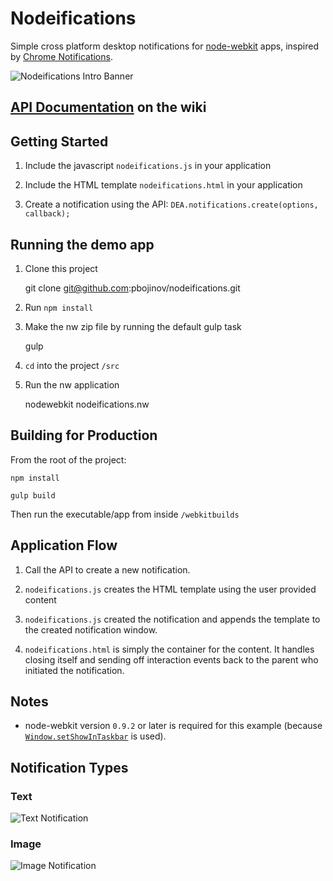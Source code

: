# Nodeifications

Simple cross platform desktop notifications for [node-webkit](https://github.com/rogerwang/node-webkit) apps, inspired by [Chrome Notifications](https://developer.chrome.com/apps/notifications).

![Nodeifications Intro Banner](doc/images/nodeifications-wide.jpg)

## [API Documentation](https://github.com/pbojinov/nodeifications/wiki/Getting-Started) on the wiki

## Getting Started

1. Include the javascript `nodeifications.js` in your application

2. Include the HTML template `nodeifications.html` in your application

3. Create a notification using the API: `DEA.notifications.create(options, callback);`

## Running the demo app

1. Clone this project

	git clone git@github.com:pbojinov/nodeifications.git

2. Run `npm install`

3. Make the nw zip file by running the default gulp task

	gulp

4. `cd` into the project `/src`

5. Run the nw application

	nodewebkit nodeifications.nw

## Building for Production

From the root of the project:

	npm install

	gulp build

Then run the executable/app from inside `/webkitbuilds`

## Application Flow

1. Call the API to create a new notification.

2. `nodeifications.js` creates the HTML template using the user provided content

3. `nodeifications.js` created the notification and appends the template to the created notification window.

4. `nodeifications.html` is simply the container for the content. It handles closing itself and sending off interaction events back to the parent who initiated the notification.

## Notes

- node-webkit version `0.9.2` or later is required for this example (because [`Window.setShowInTaskbar`](https://github.com/rogerwang/node-webkit/wiki/Window#windowsetshowintaskbarboolean-show) is used).


## Notification Types

### Text

![Text Notification](doc/images/text_notification.png)

### Image

![Image Notification](doc/images/image_notification.png)
